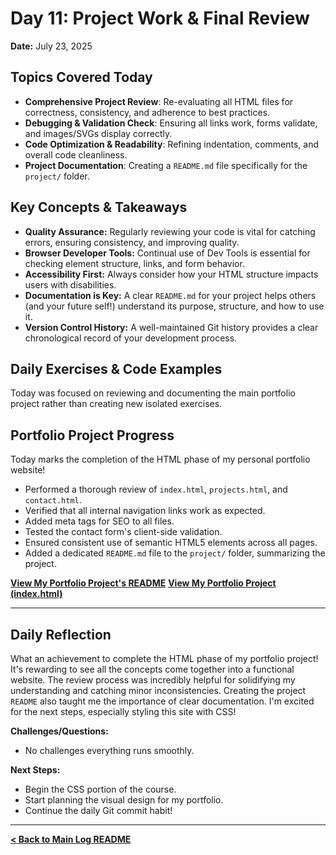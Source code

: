 # Day 11: Project Work & Final Review

**Date:** July 23, 2025

## Topics Covered Today

* **Comprehensive Project Review**: Re-evaluating all HTML files for correctness, consistency, and adherence to best practices.
* **Debugging & Validation Check**: Ensuring all links work, forms validate, and images/SVGs display correctly.
* **Code Optimization & Readability**: Refining indentation, comments, and overall code cleanliness.
* **Project Documentation**: Creating a `README.md` file specifically for the `project/` folder.

## Key Concepts & Takeaways

* **Quality Assurance:** Regularly reviewing your code is vital for catching errors, ensuring consistency, and improving quality.
* **Browser Developer Tools:** Continual use of Dev Tools is essential for checking element structure, links, and form behavior.
* **Accessibility First:** Always consider how your HTML structure impacts users with disabilities.
* **Documentation is Key:** A clear `README.md` for your project helps others (and your future self!) understand its purpose, structure, and how to use it.
* **Version Control History:** A well-maintained Git history provides a clear chronological record of your development process.

## Daily Exercises & Code Examples

Today was focused on reviewing and documenting the main portfolio project rather than creating new isolated exercises.

## Portfolio Project Progress

Today marks the completion of the HTML phase of my personal portfolio website!

* Performed a thorough review of `index.html`, `projects.html`, and `contact.html`.
* Verified that all internal navigation links work as expected.
* Added meta tags for SEO to all files.
* Tested the contact form's client-side validation.
* Ensured consistent use of semantic HTML5 elements across all pages.
* Added a dedicated `README.md` file to the `project/` folder, summarizing the project.

**[View My Portfolio Project's README](../../project/README.md)**
**[View My Portfolio Project (index.html)](../../project/index.html)**

---

## Daily Reflection

What an achievement to complete the HTML phase of my portfolio project! It's rewarding to see all the concepts come together into a functional website. The review process was incredibly helpful for solidifying my understanding and catching minor inconsistencies. Creating the project `README` also taught me the importance of clear documentation. I'm excited for the next steps, especially styling this site with CSS!

**Challenges/Questions:**
* No challenges everything runs smoothly.

**Next Steps:**
* Begin the CSS portion of the course.
* Start planning the visual design for my portfolio.
* Continue the daily Git commit habit!

---

**[< Back to Main Log README](../../README.md)**